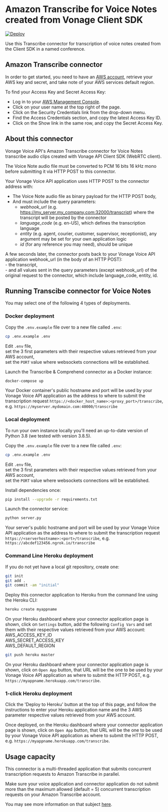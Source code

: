 # Amazon Transcribe for Voice Notes created from Vonage Client SDK

[![Deploy](https://www.herokucdn.com/deploy/button.svg)](https://heroku.com/deploy?template=https://github.com/nexmo-se/aws-transcribe-voice-notes)

Use this Transcribe connector for transcription of voice notes created from the Client SDK in a named conference.

## Amazon Transcribe connector

In order to get started, you need to have an [AWS account](http://aws.amazon.com), retrieve your AWS key and secret, and take note of your AWS services default region.

To find your Access Key and Secret Access Key:

- Log in to your [AWS Management Console](http://aws.amazon.com/console).
- Click on your user name at the top right of the page.
- Click on the Security Credentials link from the drop-down menu.
- Find the Access Credentials section, and copy the latest Access Key ID.
- Click on the Show link in the same row, and copy the Secret Access Key.

## About this connector

Vonage Voice API's Amazon Transcribe connector for Voice Notes transcribe audio clips created with Vonage API Client SDK (WebRTC client).

The Voice Note audio file must be converted to PCM 16 bits 16 kHz mono before submitting it via HTTP POST to this connector.

Your Vonage Voice API application uses HTTP POST to the connector address with:
- The Voice Note audio file as binary payload for the HTTP POST body,
- And must include the query parameters:
	- _*webhook_url*_ (e.g. https://my_server.my_company.com:32000/transcript) where the transcript will be posted by the connector
	- _*language_code*_ (e.g. en-US), which defines the transcription language 
	- _*entity*_ (e.g. agent, courier, customer, supervisor, receptionist), any argument may be set for your own application logic
	- _*id*_ (for any reference you may need), should be unique

A few seconds later, the connector posts back to your Vonage Voice API application webhook_url (in the body of an HTTP POST):</br>
	- the transcript,</br>
	- and all values sent in the query parameters (except webhook_url) of the original request to the connector, which include language_code, entity, id.</br>

## Running Transcibe connector for Voice Notes

You may select one of the following 4 types of deployments.

### Docker deployment

Copy the `.env.example` file over to a new file called `.env`:
```bash
cp .env.example .env
```

Edit `.env` file,<br/>
set the 3 first parameters with their respective values retrieved from your AWS account,<br/>
set the `PORT` value where websockets connections will be established.

Launch the Transcribe & Comprehend connector as a Docker instance:

```bash
docker-compose up
```
Your Docker container's public hostname and port will be used by your Vonage Voice API application as the address to where to submit the transcription request `https://<docker_host_name>:<proxy_port>/transcribe`, e.g. `https://myserver.mydomain.com:40000/transcribe`

### Local deployment

To run your own instance locally you'll need an up-to-date version of Python 3.8 (we tested with version 3.8.5).

Copy the `.env.example` file over to a new file called `.env`:

```bash
cp .env.example .env
```

Edit `.env` file,<br/>
set the 3 first parameters with their respective values retrieved from your AWS account,<br/>
set the `PORT` value where websockets connections will be established.

Install dependencies once:
```bash
pip install --upgrade -r requirements.txt
```

Launch the connector service:
```bash
python server.py
```

Your server's public hostname and port will be used by your Vonage Voice API application as the address to where to submit the transcription request `https://<serverhostname>:<port>/transcribe`, e.g. `https://abcdef123456.ngrok.io/transcribe`

### Command Line Heroku deployment

If you do not yet have a local git repository, create one:</br>
```bash
git init
git add .
git commit -am "initial"
```

Deploy this connector application to Heroku from the command line using the Heroku CLI:

```bash
heroku create myappname
```

On your Heroku dashboard where your connector application page is shown, click on `Settings` button,
add the following `Config Vars` and set them with their respective values retrieved from your AWS account:</br>
AWS_ACCESS_KEY_ID</br>
AWS_SECRET_ACCESS_KEY</br>
AWS_DEFAULT_REGION</br>

```bash
git push heroku master
```

On your Heroku dashboard where your connector application page is shown, click on `Open App` button, that URL will be the one to be used by your Vonage Voice API application as where to submit the HTTP POST, e.g. `https://myappname.herokuapp.com/transcribe`.

### 1-click Heroku deployment

Click the 'Deploy to Heroku' button at the top of this page, and follow the instructions to enter your Heroku application name and the 3 AWS parameter respective values retrieved from your AWS account.

Once deployed, on the Heroku dashboard where your connector application page is shown, click on `Open App` button, that URL will be the one to be used by your Vonage Voice API application as where to submit the HTTP POST, e.g. `https://myappname.herokuapp.com/transcribe`.

## Usage capacity

This connector is a multi-threaded application that submits concurrent transcription requests to Amazon Transcribe in parallel.

Make sure your voice application and connector application do not submit more than the maximum allowed (default = 5) concurrent transcription requests on your Amazon Transcribe account.

You may see more information on that subject [here](https://docs.aws.amazon.com/transcribe/latest/dg/limits-guidelines.html).
